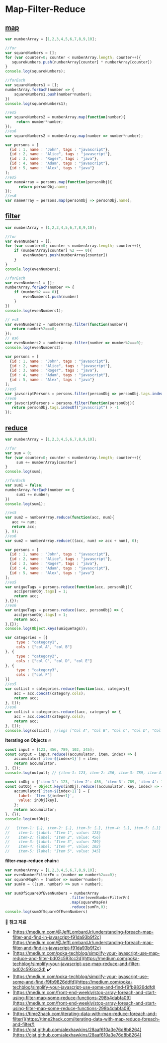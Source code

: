 # Map-Filter-Reduce

## [map](https://developer.mozilla.org/en-US/docs/Web/JavaScript/Reference/Global_Objects/Array/map)
```javascript
var numberArray = [1,2,3,4,5,6,7,8,9,10];

//for 
var squareNumbers = [];
for (var counter=0; counter < numberArray.length; counter++){
   squareNumbers.push(numberArray[counter] * numberArray[counter])
}
console.log(squareNumbers);
```
```javascript
//forEach 
var squareNumbers1 = [];
numberArray.forEach(number => {
    squareNumbers1.push(number*number);
})
console.log(squareNumbers1);
```
```javascript
//es5 
var squareNumbers2 = numberArray.map(function(number){
     return number*number;
});
//es6 
var squareNumbers2 = numberArray.map(number => number*number);
```

```javascript
var persons = [
  {id : 1, name : "John", tags : "javascript"}, 
  {id : 2, name : "Alice", tags : "javascript"}, 
  {id : 3, name : "Roger", tags : "java"},
  {id : 4, name : "Adam", tags : "javascript"},
  {id : 5, name : "Alex", tags : "java"}
];
//es5 
var nameArray = persons.map(function(personObj){
      return personObj.name;
});
//es6 
var nameArray = persons.map(personObj => personObj.name);
```

## [filter](https://developer.mozilla.org/en-US/docs/Web/JavaScript/Reference/Global_Objects/Array/filter)
```javascript
var numberArray = [1,2,3,4,5,6,7,8,9,10];

//for 
var evenNumbers = [];
for (var counter=0; counter < numberArray.length; counter++){
    if (numberArray[counter] %2 === 0){
        evenNumbers.push(numberArray[counter])
    }
}
console.log(evenNumbers);
```

```javascript
//forEach 
var evenNumbers1 = [];
numberArray.forEach(number => {
    if (number%2 === 0){
        evenNumbers1.push(number)
    }
})
console.log(evenNumbers1);
```

```javascript
// es5
var evenNumbers2 = numberArray.filter(function(number){
   return number%2===0;
});
// es6 
var evenNumbers2 = numberArray.filter(number => number%2===0);
console.log(evenNumbers2);
```

```javascript
var persons = [
  {id : 1, name : "John", tags : "javascript"}, 
  {id : 2, name : "Alice", tags : "javascript"}, 
  {id : 3, name : "Roger", tags : "java"},
  {id : 4, name : "Adam", tags : "javascript"},
  {id : 5, name : "Alex", tags : "java"}
];
//es5
var javscriptPersons = persons.filter(personObj => personObj.tags.indexOf("javascript") > -1);
//es6
var javscriptPersons = persons.filter(function(personObj){
   return personObj.tags.indexOf("javascript") > -1
});
```


## [reduce](https://developer.mozilla.org/en-US/docs/Web/JavaScript/Reference/Global_Objects/Array/filter)
```javascript
var numberArray = [1,2,3,4,5,6,7,8,9,10];

//for 
var sum = 0;
for (var counter=0; counter < numberArray.length; counter++){
     sum += numberArray[counter]
}
console.log(sum);
```
```javascript
//forEach 
var sum1 = false;
numberArray.forEach(number => {
     sum1 += number;
})
console.log(sum1);
```
```javascript
//es5 
var sum2 = numberArray.reduce(function(acc, num){
   acc += num;
   return acc;
}, 0);
//es6
var sum2 = numberArray.reduce(((acc, num) => acc + num), 0);
```

```javascript
var persons = [
  {id : 1, name : "John", tags : "javascript"}, 
  {id : 2, name : "Alice", tags : "javascript"}, 
  {id : 3, name : "Roger", tags : "java"},
  {id : 4, name : "Adam", tags : "javascript"},
  {id : 5, name : "Alex", tags : "java"}
];
//es5 
var uniqueTags = persons.reduce(function(acc, personObj){
    acc[personObj.tags] = 1;
    return acc;
},{});
//es6
var uniqueTags = persons.reduce((acc, personObj) => {
    acc[personObj.tags] = 1;
    return acc;
},{});
console.log(Object.keys(uniqueTags));
```

```javascript
var categories = [{
     type : "category1",
     cols : ["col A", "col B"]
}, {
     type : "category2",
     cols : ["col C", "col D", "col E"]
}, {
     type : "category3",
     cols : ["col F"]
}]
//es5
var colList = categories.reduce(function(acc, category){
    acc = acc.concat(category.cols);
    return acc;
}, []);
//es6
var colList = categories.reduce((acc, category) => {
    acc = acc.concat(category.cols);
    return acc;
}, []);
console.log(colList); //logs ["Col A", "Col B", "Col C", "Col D", "Col E", "Col F"];
```

**Iterating on Objects** :fire:
```javascript
const input = [123, 456, 789, 102, 345];
const output = input.reduce((accumulator, item, index) => {
    accumulator[`item-${index+1}`] = item;
    return accumulator;
}, {});
console.log(output); // {item-1: 123, item-2: 456, item-3: 789, item-4: 102, item-5: 345}
```

```javascript
const inObj = {'item-1': 123, 'item-2': 456, 'item-3': 789, 'item-4': 102, 'item-5': 345};
const outObj = Object.keys(inObj).reduce((accumulator, key, index) => {
    accumulator[`item-${index+1}`] = {
      label: `Item ${index+1}`,
      value: inObj[key],
    };
    return accumulator;
}, {});
console.log(outObj);

//   {item-1: {…}, item-2: {…}, item-3: {…}, item-4: {…}, item-5: {…}}
//    item-1: {label: "Item 1", value: 123}
//    item-2: {label: "Item 2", value: 456}
//    item-3: {label: "Item 3", value: 789}
//    item-4: {label: "Item 4", value: 102}
//    item-5: {label: "Item 5", value: 345}
 ```
 **filter-map-reduce chain**:fire:
 ```javascript
var numberArray = [1,2,3,4,5,6,7,8,9,10];
var evenNumberFilterFn = (number => number%2===0);
var squareMapFn = (number => number*number);
var sumFn = ((sum, number) => sum + number);

var sumOfSquareOfEvenNumbers = numberArray
                              .filter(evenNumberFilterFn)
                              .map(squareMapFn)
                              .reduce(sumFn,0);
console.log(sumOfSquareOfEvenNumbers)
```
 
 :memo: **참고 자료**
 * [https://medium.com/@JeffLombardJr/understanding-foreach-map-filter-and-find-in-javascript-f91da93b9f2c](https://medium.com/@JeffLombardJr/understanding-foreach-map-filter-and-find-in-javascript-f91da93b9f2c)   
 * [https://medium.com/poka-techblog/simplify-your-javascript-use-map-reduce-and-filter-bd02c593cc2d](https://medium.com/poka-techblog/simplify-your-javascript-use-map-reduce-and-filter-bd02c593cc2d) :heavy_check_mark:   
 * [https://medium.com/poka-techblog/simplify-your-javascript-use-some-and-find-f9fb9826ddfd](https://medium.com/poka-techblog/simplify-your-javascript-use-some-and-find-f9fb9826ddfd)   
 * [https://medium.com/front-end-weekly/stop-array-foreach-and-start-using-filter-map-some-reduce-functions-298b4dabfa09](https://medium.com/front-end-weekly/stop-array-foreach-and-start-using-filter-map-some-reduce-functions-298b4dabfa09)   
 * [https://time2hack.com/iterating-data-with-map-reduce-foreach-and-filter/](https://time2hack.com/iterating-data-with-map-reduce-foreach-and-filter/)   
 * [https://gist.github.com/alexhawkins/28aaf610a3e76d8b8264](https://gist.github.com/alexhawkins/28aaf610a3e76d8b8264)
